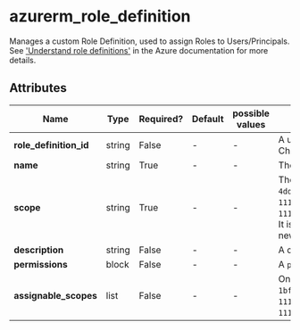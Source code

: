 # azurerm_role_definition

Manages a custom Role Definition, used to assign Roles to Users/Principals. See ['Understand role definitions'](https://docs.microsoft.com/azure/role-based-access-control/role-definitions) in the Azure documentation for more details.

## Attributes

| Name | Type | Required? | Default  | possible values | Description |
| ---- | ---- | --------- | -------- | ----------- | ----------- |
| **role_definition_id** | string | False | -  |  -  | A unique UUID/GUID which identifies this role - one will be generated if not specified. Changing this forces a new resource to be created. | 
| **name** | string | True | -  |  -  | The name of the Role Definition. | 
| **scope** | string | True | -  |  -  | The scope at which the Role Definition applies to, such as `/subscriptions/0b1f6471-1bf0-4dda-aec3-111122223333`, `/subscriptions/0b1f6471-1bf0-4dda-aec3-111122223333/resourceGroups/myGroup`, or `/subscriptions/0b1f6471-1bf0-4dda-aec3-111122223333/resourceGroups/myGroup/providers/Microsoft.Compute/virtualMachines/myVM`. It is recommended to use the first entry of the `assignable_scopes`. Changing this forces a new resource to be created. | 
| **description** | string | False | -  |  -  | A description of the Role Definition. | 
| **permissions** | block | False | -  |  -  | A `permissions` block. | 
| **assignable_scopes** | list | False | -  |  -  | One or more assignable scopes for this Role Definition, such as `/subscriptions/0b1f6471-1bf0-4dda-aec3-111122223333`, `/subscriptions/0b1f6471-1bf0-4dda-aec3-111122223333/resourceGroups/myGroup`, or `/subscriptions/0b1f6471-1bf0-4dda-aec3-111122223333/resourceGroups/myGroup/providers/Microsoft.Compute/virtualMachines/myVM`. | 

